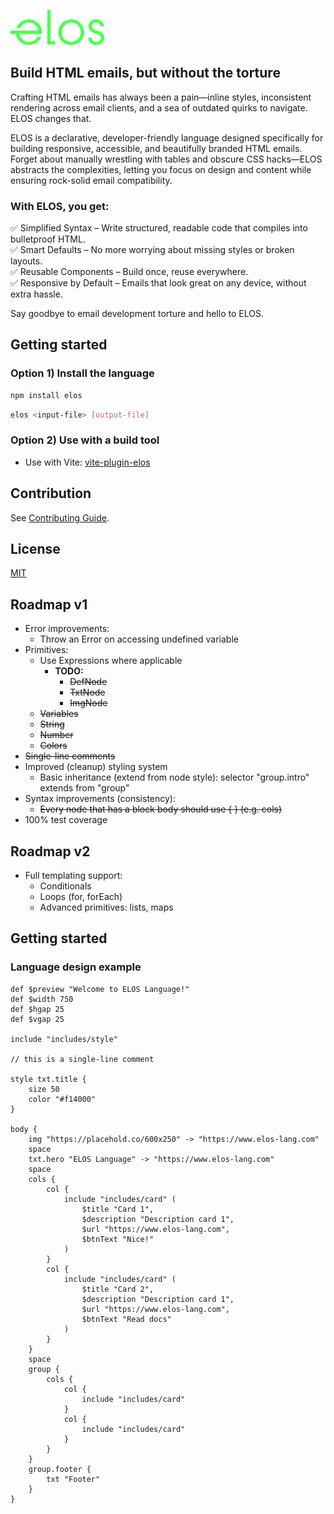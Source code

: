 <p>
  <a href="https://github.com/elos-lang/elos">
    <img width="150" src="https://raw.githubusercontent.com/elos-lang/elos/main/logo.png">
  </a>
</p>

## Build HTML emails, but without the torture

Crafting HTML emails has always been a pain—inline styles, inconsistent 
rendering across email clients, and a sea of outdated quirks to navigate. 
ELOS changes that.

ELOS is a declarative, developer-friendly language designed specifically for 
building responsive, accessible, and beautifully branded HTML emails. Forget about 
manually wrestling with tables and obscure CSS hacks—ELOS abstracts the complexities, 
letting you focus on design and content while ensuring rock-solid email compatibility.

### With ELOS, you get:
✅ Simplified Syntax – Write structured, readable code that compiles into bulletproof HTML.<br />
✅ Smart Defaults – No more worrying about missing styles or broken layouts.<br />
✅ Reusable Components – Build once, reuse everywhere.<br />
✅ Responsive by Default – Emails that look great on any device, without extra hassle.<br />

Say goodbye to email development torture and hello to ELOS.

## Getting started

### Option 1) Install the language

```bash
npm install elos
```

```bash
elos <input-file> [output-file]
```

### Option 2) Use with a build tool
- Use with Vite: [vite-plugin-elos](https://github.com/elos-lang/vite-plugin-elos)

## Contribution
See [Contributing Guide](CONTRIBUTING.md).

## License
[MIT](LICENSE)

## Roadmap v1
- Error improvements:
  - Throw an Error on accessing undefined variable
- Primitives:
  - Use Expressions where applicable
    - **TODO:**
      - ~~DefNode~~
      - ~~TxtNode~~
      - ~~ImgNode~~
  - ~~Variables~~
  - ~~String~~
  - ~~Number~~
  - ~~Colors~~
- ~~Single-line comments~~
- Improved (cleanup) styling system
  - Basic inheritance (extend from node style): selector "group.intro" extends from "group"
- Syntax improvements (consistency):
  - ~~Every node that has a block body should use { } (e.g. cols)~~
- 100% test coverage

## Roadmap v2
- Full templating support:
  - Conditionals
  - Loops (for, forEach)
  - Advanced primitives: lists, maps

## Getting started

### Language design example
```
def $preview "Welcome to ELOS Language!"
def $width 750
def $hgap 25
def $vgap 25

include "includes/style"

// this is a single-line comment

style txt.title {
	size 50
	color "#f14000"
}

body {
    img "https://placehold.co/600x250" -> "https://www.elos-lang.com"
    space
    txt.hero "ELOS Language" -> "https://www.elos-lang.com"
    space
    cols {
        col {
            include "includes/card" (
                $title "Card 1",
                $description "Description card 1",
                $url "https://www.elos-lang.com",
                $btnText "Nice!"
            )
        }
        col {
            include "includes/card" (
                $title "Card 2",
                $description "Description card 1",
                $url "https://www.elos-lang.com",
                $btnText "Read docs"
            )
        }
    }
    space
    group {
        cols {
            col {
                include "includes/card"
            }
            col {
                include "includes/card"
            }
        }
    }
    group.footer {
        txt "Footer"
    }
}
```